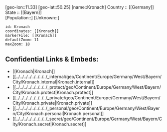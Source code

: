 ﻿---
location: [50.25,11.33] 
mapzoom: [7,12] 
mapmarker: city 
type: City
tags:
- geo/City


SpocWebEntityId: 31657
isDeleted: false
confidential: public

---
[geo-lon::11.33] 
[geo-lat::50.25] 
[name::Kronach] 
Country :: [[Germany]]  
State :: [[Bayern]]  
[Population::] 
[Unknown::] 


```leaflet
id: Kronach
coordinates: [[Kronach]] 
markerFile: [[Kronach]] 
defaultZoom: 11 
maxZoom: 18
```


## Confidential Links & Embeds: 
- [[Kronach|Kronach]]  
- [[../../../../../../../../_internal/geo/Continent/Europe/Germany/West/Bayern/City/Kronach.internal|Kronach.internal]] 
- [[../../../../../../../../_protect/geo/Continent/Europe/Germany/West/Bayern/City/Kronach.protect|Kronach.protect]] 
- [[../../../../../../../../_private/geo/Continent/Europe/Germany/West/Bayern/City/Kronach.private|Kronach.private]] 
- [[../../../../../../../../_personal/geo/Continent/Europe/Germany/West/Bayern/City/Kronach.personal|Kronach.personal]] 
- [[../../../../../../../../_secret/geo/Continent/Europe/Germany/West/Bayern/City/Kronach.secret|Kronach.secret]] 
